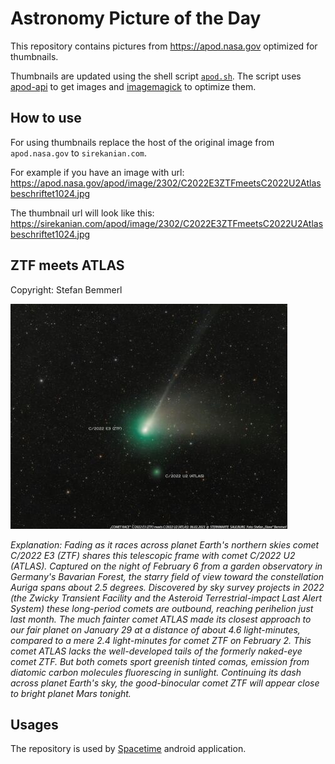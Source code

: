 # Astronomy Picture of the Day

This repository contains pictures from https://apod.nasa.gov optimized for thumbnails.

Thumbnails are updated using the shell script [`apod.sh`](apod.sh). The script
uses [apod-api](https://github.com/nasa/apod-api) to get images and [imagemagick](https://imagemagick.org) to
optimize them.

## How to use

For using thumbnails replace the host of the original image from `apod.nasa.gov` to `sirekanian.com`.

For example if you have an image with url:<br>
https://apod.nasa.gov/apod/image/2302/C2022E3ZTFmeetsC2022U2Atlasbeschriftet1024.jpg

The thumbnail url will look like this:<br>
https://sirekanian.com/apod/image/2302/C2022E3ZTFmeetsC2022U2Atlasbeschriftet1024.jpg

## ZTF meets ATLAS

Copyright: Stefan Bemmerl

[![the picture of the day][1]][2]

_Explanation: Fading as it races across planet Earth's northern skies comet C/2022 E3 (ZTF) shares this telescopic frame with comet C/2022 U2 (ATLAS). Captured on the night of February 6 from a garden observatory in Germany's Bavarian Forest, the starry field of view toward the constellation Auriga spans about 2.5 degrees. Discovered by sky survey projects in 2022 (the Zwicky Transient Facility and the Asteroid Terrestrial-impact Last Alert System) these long-period comets are outbound, reaching perihelion just last month. The much fainter comet ATLAS made its closest approach to our fair planet on January 29 at a distance of about 4.6 light-minutes, compared to a mere 2.4 light-minutes for comet ZTF on February 2. This comet ATLAS lacks the well-developed tails of the formerly naked-eye comet ZTF. But both comets sport greenish tinted comas, emission from diatomic carbon molecules fluorescing in sunlight. Continuing its dash across planet Earth's sky, the good-binocular comet ZTF will appear close to bright planet Mars tonight._

## Usages

The repository is used by [Spacetime][3] android application.

[1]: image/2302/C2022E3ZTFmeetsC2022U2Atlasbeschriftet1024.jpg

[2]: https://apod.nasa.gov/apod/image/2302/C2022E3ZTFmeetsC2022U2Atlasbeschriftet1024.jpg

[3]: https://github.com/sirekanian/spacetime
